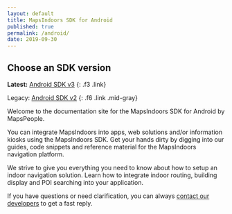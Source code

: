 ```yaml
---
layout: default
title: MapsIndoors SDK for Android
published: true
permalink: /android/
date: 2019-09-30
---
```


## Choose an SDK version

**Latest:** [Android SDK v3](/android/v3/)
{: .f3 .link}

Legacy: [Android SDK v2](/ios/v2/)
{: .f6 .link .mid-gray}

Welcome to the documentation site for the MapsIndoors SDK for Android by MapsPeople. 

You can integrate MapsIndoors into apps, web solutions and/or information kiosks using the MapsIndoors SDK. Get your hands dirty by digging into our guides, code snippets and reference material for the MapsIndoors navigation platform. 

We strive to give you everything you need to know about how to setup an indoor navigation solution. Learn how to integrate indoor routing, building display and POI searching into your application.

If you have questions or need clarification, you can always [contact our developers](https://mapspeople.com/support) to get a fast reply.
